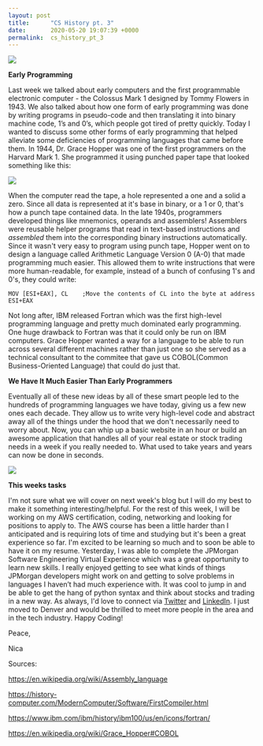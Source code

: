 ```yaml
---
layout: post
title:      "CS History pt. 3"
date:       2020-05-20 19:07:39 +0000
permalink:  cs_history_pt_3
---
```



![](https://res.cloudinary.com/practicaldev/image/fetch/s--Kz3vF8t6--/c_imagga_scale,f_auto,fl_progressive,h_420,q_auto,w_1000/https://dev-to-uploads.s3.amazonaws.com/i/9izzha5m89w2iy3olpxg.jpeg)

**Early Programming**

Last week we talked about early computers and the first programmable electronic computer - the Colossus Mark 1 designed by Tommy Flowers in 1943. We also talked about how one form of early programming was done by writing programs in pseudo-code and then translating it into binary machine code, 1’s and 0’s, which people got tired of pretty quickly. Today I wanted to discuss some other forms of early programming that helped alleviate some deficiencies of programming languages that came before them. In 1944, Dr. Grace Hopper was one of the first programmers on the Harvard Mark 1. She programmed it using punched paper tape that looked something like this:

![](https://professoreugene.files.wordpress.com/2012/04/punched-tape-5-hole-pd.jpg)

When the computer read the tape, a hole represented a one and a solid a zero. Since all data is represented at it's base in binary, or a 1 or 0, that's how a punch tape contained data. In the late 1940s, programmers developed things like mnemonics, operands and assemblers! Assemblers were reusable helper programs that read in text-based instructions and *assembled* them into the corresponding binary instructions automatically. Since it wasn't very easy to program using punch tape, Hopper went on to design a language called Arithmetic Language Version 0 (A-0) that made programming much easier. This allowed them to write instructions that were more human-readable, for example, instead of a bunch of confusing 1's and 0's, they could write:
```
MOV [ESI+EAX], CL    ;Move the contents of CL into the byte at address ESI+EAX
```

Not long after, IBM released Fortran which was the first high-level programming language and pretty much dominated early programming. One huge drawback to Fortran was that it could only be run on IBM computers. Grace Hopper wanted a way for a language to be able to run across several different machines rather than just one so she served as a technical consultant to the commitee that gave us COBOL(Common Business-Oriented Language) that could do just that. 

**We Have It Much Easier Than Early Programmers**

Eventually all of these new ideas by all of these smart people led to the hundreds of programming languages we have today, giving us a few new ones each decade. They allow us to write very high-level code and abstract away all of the things under the hood that we don't necessarily need to worry about. Now, you can whip up a basic website in an hour or build an awesome application that handles all of your real estate or stock trading needs in a week if you really needed to. What used to take years and years can now be done in seconds.

![](https://meme.xyz/uploads/posts/t/l-43556-efficiency-is-just-smart-laziness.jpg)

**This weeks tasks**

I'm not sure what we will cover on next week's blog but I will do my best to make it something interesting/helpful. For the rest of this week, I will be working on my AWS certification, coding, networking and looking for positions to apply to. The AWS course has been a little harder than I anticipated and is requiring lots of time and studying but it's been a great experience so far. I'm excited to be learning so much and to soon be able to have it on my resume. Yesterday, I was able to complete the JPMorgan Software Engineering Virtual Experience which was a great opportunity to learn new skills. I really enjoyed getting to see what kinds of things JPMorgan developers might work on and getting to solve problems in languages I haven’t had much experience with. It was cool to jump in and be able to get the hang of python syntax and think about stocks and trading in a new way. As always, I'd love to connect via [Twitter](https://twitter.com/nicalopezdev) and [LinkedIn](https://www.linkedin.com/in/veronicalopezdev/). I just moved to Denver and would be thrilled to meet more people in the area and in the tech industry. Happy Coding! 

Peace, 

Nica


Sources: 

https://en.wikipedia.org/wiki/Assembly_language

https://history-computer.com/ModernComputer/Software/FirstCompiler.html

https://www.ibm.com/ibm/history/ibm100/us/en/icons/fortran/

https://en.wikipedia.org/wiki/Grace_Hopper#COBOL

